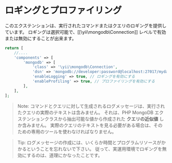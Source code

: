 ロギングとプロファイリング
==========================

このエクステンションは、実行されたコマンドまたはクエリのロギングを提供しています。
ロギングは選択可能で、[[\yii\mongodb\Connection]] レベルで有効または無効にすることが出来ます。

```php
return [
    //....
    'components' => [
        'mongodb' => [
            'class' => '\yii\mongodb\Connection',
            'dsn' => 'mongodb://developer:password@localhost:27017/mydatabase',
            'enableLogging' => true, // ロギングを有効にする
            'enableProfiling' => true, // プロファイリングを有効にする
        ],
    ],
];
```

> Note: コマンドとクエリに対して生成されるログメッセージは、実行されたクエリの実際のテキストは含みません。
  それは、PHP MongoDB エクステンションクラスから抽出可能な値から作成された **クエリの近似値** しか含みません。
  実際のクエリのテキストを見る必要がある場合は、そのための専用のツールを使わなければなりません。

> Tip: ログメッセージの作成には、いくらか時間とプログラムリソースがかかるということを忘れないで下さい。
  従って、実運用環境でロギングを無効にするのは、道理にかなったことです。
